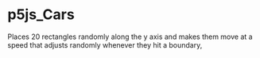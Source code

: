 # p5js_Cars
Places 20 rectangles randomly along the y axis and makes them move at a speed that adjusts randomly whenever they hit a boundary,
